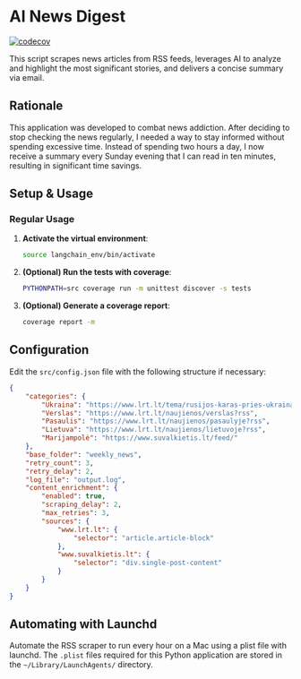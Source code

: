 # AI News Digest

[![codecov](https://codecov.io/gh/masikonis/news-digest/branch/main/graph/badge.svg)](https://codecov.io/gh/masikonis/news-digest)

This script scrapes news articles from RSS feeds, leverages AI to analyze and highlight the most significant stories, and delivers a concise summary via email.

## Rationale

This application was developed to combat news addiction. After deciding to stop checking the news regularly, I needed a way to stay informed without spending excessive time. Instead of spending two hours a day, I now receive a summary every Sunday evening that I can read in ten minutes, resulting in significant time savings.

## Setup & Usage

### Regular Usage

1. **Activate the virtual environment**:
    ```sh
    source langchain_env/bin/activate
    ```

2. **(Optional) Run the tests with coverage**:
    ```sh
    PYTHONPATH=src coverage run -m unittest discover -s tests
    ```

3. **(Optional) Generate a coverage report**:
    ```sh
    coverage report -m
    ```

## Configuration

Edit the `src/config.json` file with the following structure if necessary:
```json
{
    "categories": {
        "Ukraina": "https://www.lrt.lt/tema/rusijos-karas-pries-ukraina?rss",
        "Verslas": "https://www.lrt.lt/naujienos/verslas?rss",
        "Pasaulis": "https://www.lrt.lt/naujienos/pasaulyje?rss",
        "Lietuva": "https://www.lrt.lt/naujienos/lietuvoje?rss",
        "Marijampolė": "https://www.suvalkietis.lt/feed/"
    },
    "base_folder": "weekly_news",
    "retry_count": 3,
    "retry_delay": 2,
    "log_file": "output.log",
    "content_enrichment": {
        "enabled": true,
        "scraping_delay": 2,
        "max_retries": 3,
        "sources": {
            "www.lrt.lt": {
                "selector": "article.article-block"
            },
            "www.suvalkietis.lt": {
                "selector": "div.single-post-content"
            }
        }
    }
}
```

## Automating with Launchd

Automate the RSS scraper to run every hour on a Mac using a plist file with launchd. The `.plist` files required for this Python application are stored in the `~/Library/LaunchAgents/` directory.
